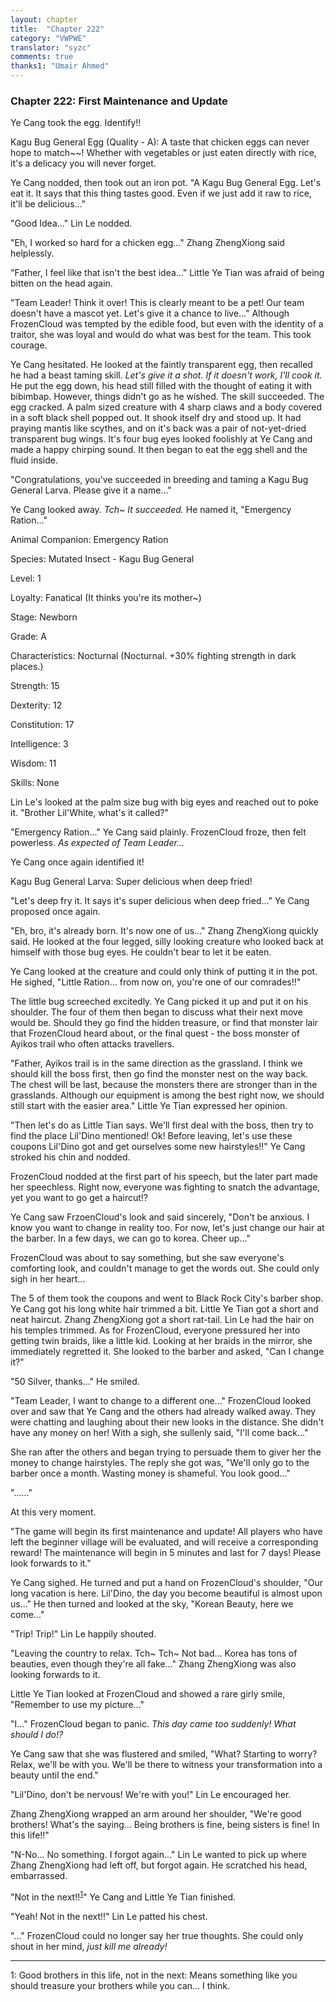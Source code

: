 ```yaml
---
layout: chapter
title:  "Chapter 222"
category: "VWPWE"
translator: "syzc"
comments: true
thanks1: "Umair Ahmed"
---
```


### Chapter 222: First Maintenance and Update

Ye Cang took the egg. Identify!!

Kagu Bug General Egg (Quality - A): A taste that chicken eggs can never hope to match~~! Whether with vegetables or just eaten directly with rice, it's a delicacy you will never forget.

Ye Cang nodded, then took out an iron pot. "A Kagu Bug General Egg. Let's eat it. It says that this thing tastes good. Even if we just add it raw to rice, it'll be delicious..."

"Good Idea..." Lin Le nodded.

"Eh, I worked so hard for a chicken egg..." Zhang ZhengXiong said helplessly.

"Father, I feel like that isn't the best idea..." Little Ye Tian was afraid of being bitten on the head again.

"Team Leader! Think it over! This is clearly meant to be a pet! Our team doesn't have a mascot yet. Let's give it a chance to live..." Although FrozenCloud was tempted by the edible food, but even with the identity of a traitor, she was loyal and would do what was best for the team. This took courage.

Ye Cang hesitated. He looked at the faintly transparent egg, then recalled he had a beast taming skill. *Let's give it a shot. If it doesn't work, I'll cook it.* He put the egg down, his head still filled with the thought of eating it with bibimbap. However, things didn't go as he wished. The skill succeeded. The egg cracked. A palm sized creature with 4 sharp claws and a body covered in a soft black shell popped out. It shook itself dry and stood up. It had praying mantis like scythes, and on it's back was a pair of not-yet-dried transparent bug wings. It's four bug eyes looked foolishly at Ye Cang and made a happy chirping sound. It then began to eat the egg shell and the fluid inside.

"Congratulations, you've succeeded in breeding and taming a Kagu Bug General Larva. Please give it a name..."

Ye Cang looked away. *Tch~ It succeeded.* He named it, "Emergency Ration..."

Animal Companion: Emergency Ration

Species: Mutated Insect - Kagu Bug General

Level: 1

Loyalty: Fanatical (It thinks you're its mother~)

Stage: Newborn

Grade: A

Characteristics: Nocturnal (Nocturnal. +30% fighting strength in dark places.)

Strength: 15

Dexterity: 12

Constitution: 17

Intelligence: 3

Wisdom: 11

Skills: None

Lin Le's looked at the palm size bug with big eyes and reached out to poke it. "Brother Lil'White, what's it called?"

"Emergency Ration..." Ye Cang said plainly. FrozenCloud froze, then felt powerless. *As expected of Team Leader...*

Ye Cang once again identified it!

Kagu Bug General Larva: Super delicious when deep fried!

"Let's deep fry it. It says it's super delicious when deep fried..." Ye Cang proposed once again.

"Eh, bro, it's already born. It's now one of us..." Zhang ZhengXiong quickly said. He looked at the four legged, silly looking creature who looked back at himself with those bug eyes. He couldn't bear to let it be eaten. 

Ye Cang looked at the creature and could only think of putting it in the pot. He sighed, "Little Ration... from now on, you're one of our comrades!!"

The little bug screeched excitedly. Ye Cang picked it up and put it on his shoulder. The four of them then began to discuss what their next move would be. Should they go find the hidden treasure, or find that monster lair that FrozenCloud heard about, or the final quest - the boss monster of Ayikos trail who often attacks travellers.

"Father, Ayikos trail is in the same direction as the grassland. I think we should kill the boss first, then go find the monster nest on the way back. The chest will be last, because the monsters there are stronger than in the grasslands. Although our equipment is among the best right now, we should still start with the easier area." Little Ye Tian expressed her opinion.

"Then let's do as Little Tian says. We'll first deal with the boss, then try to find the place Lil'Dino mentioned! Ok! Before leaving, let's use these coupons Lil'Dino got and get ourselves some new hairstyles!!" Ye Cang stroked his chin and nodded.

FrozenCloud nodded at the first part of his speech, but the later part made her speechless. Right now, everyone was fighting to snatch the advantage, yet you want to go get a haircut!?

Ye Cang saw FrzoenCloud's look and said sincerely, "Don't be anxious. I know you want to change in reality too. For now, let's just change our hair at the barber. In a few days, we can go to korea. Cheer up..."

FrozenCloud was about to say something, but she saw everyone's comforting look, and couldn't manage to get the words out. She could only sigh in her heart...

The 5 of them took the coupons and went to Black Rock City's barber shop. Ye Cang got his long white hair trimmed a bit. Little Ye Tian got a short and neat haircut. Zhang ZhengXiong got a short rat-tail. Lin Le had the hair on his temples trimmed. As for FrozenCloud, everyone pressured her into getting twin braids, like a little kid. Looking at her braids in the mirror, she immediately regretted it. She looked to the barber and asked, "Can I change it?"

"50 Silver, thanks..." He smiled.

"Team Leader, I want to change to a different one..." FrozenCloud looked over and saw that Ye Cang and the others had already walked away. They were chatting and laughing about their new looks in the distance. She didn't have any money on her! With a sigh, she sullenly said, "I'll come back..."

She ran after the others and began trying to persuade them to giver her the money to change hairstyles. The reply she got was, "We'll only go to the barber once a month. Wasting money is shameful. You look good..."

"......"

At this very moment.

"The game will begin its first maintenance and update! All players who have left the beginner village will be evaluated, and will receive a corresponding reward! The maintenance will begin in 5 minutes and last for 7 days! Please look forwards to it."

Ye Cang sighed. He turned and put a hand on FrozenCloud's shoulder, "Our long vacation is here. Lil'Dino, the day you become beautiful is almost upon us..." He then turned and looked at the sky, "Korean Beauty, here we come..."

"Trip! Trip!" Lin Le happily shouted.

"Leaving the country to relax. Tch~ Tch~ Not bad... Korea has tons of beauties, even though they're all fake..." Zhang ZhengXiong was also looking forwards to it.

Little Ye Tian looked at FrozenCloud and showed a rare girly smile, "Remember to use my picture..."

"I..." FrozenCloud began to panic. *This day came too suddenly! What should I do!?* 

Ye Cang saw that she was flustered and smiled, "What? Starting to worry? Relax, we'll be with you. We'll be there to witness your transformation into a beauty until the end."

"Lil'Dino, don't be nervous! We're with you!" Lin Le encouraged her.

Zhang ZhengXiong wrapped an arm around her shoulder, "We're good brothers! What's the saying... Being brothers is fine, being sisters is fine! In this life!!"

"N-No... No something. I forgot again..." Lin Le wanted to pick up where Zhang ZhengXiong had left off, but forgot again. He scratched his head, embarrassed.

"Not in the next!!<sup>[1](#footnote1)</sup>" Ye Cang and Little Ye Tian finished.

"Yeah! Not in the next!!" Lin Le patted his chest.

"..." FrozenCloud could no longer say her true thoughts. She could only shout in her mind, *just kill me already!*

---

<a name="footnote1">1</a>: Good brothers in this life, not in the next: Means something like you should treasure your brothers while you can... I think.